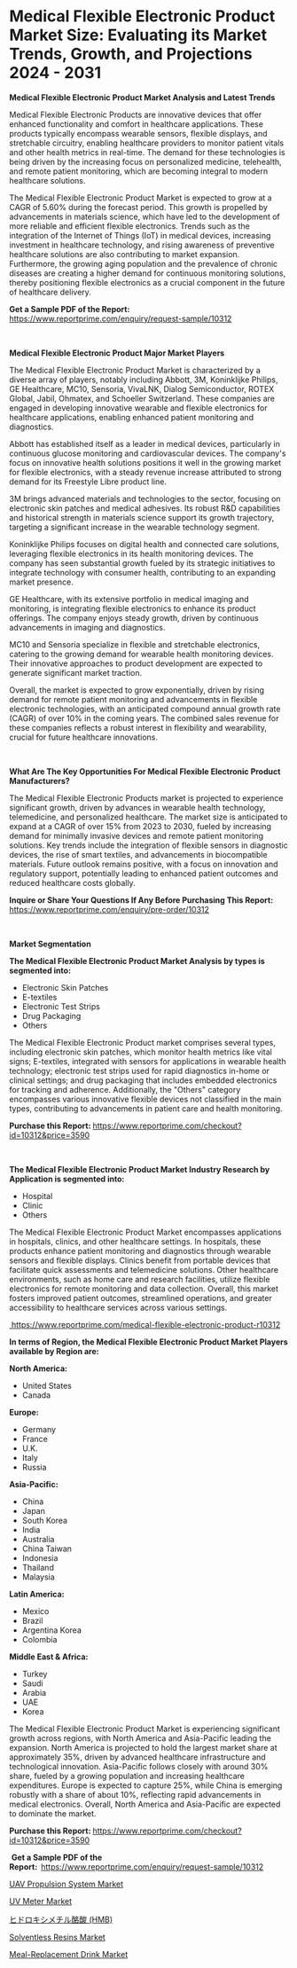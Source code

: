 <p><h1>Medical Flexible Electronic Product Market Size: Evaluating its Market Trends, Growth, and Projections 2024 - 2031</h1></p><p><strong>Medical Flexible Electronic Product Market Analysis and Latest Trends</strong></p>
<p><p>Medical Flexible Electronic Products are innovative devices that offer enhanced functionality and comfort in healthcare applications. These products typically encompass wearable sensors, flexible displays, and stretchable circuitry, enabling healthcare providers to monitor patient vitals and other health metrics in real-time. The demand for these technologies is being driven by the increasing focus on personalized medicine, telehealth, and remote patient monitoring, which are becoming integral to modern healthcare solutions.</p><p>The Medical Flexible Electronic Product Market is expected to grow at a CAGR of 5.60% during the forecast period. This growth is propelled by advancements in materials science, which have led to the development of more reliable and efficient flexible electronics. Trends such as the integration of the Internet of Things (IoT) in medical devices, increasing investment in healthcare technology, and rising awareness of preventive healthcare solutions are also contributing to market expansion. Furthermore, the growing aging population and the prevalence of chronic diseases are creating a higher demand for continuous monitoring solutions, thereby positioning flexible electronics as a crucial component in the future of healthcare delivery.</p></p>
<p><strong>Get a Sample PDF of the Report:&nbsp;</strong> <a href="https://www.reportprime.com/enquiry/request-sample/10312">https://www.reportprime.com/enquiry/request-sample/10312</a></p>
<p>&nbsp;</p>
<p><strong>Medical Flexible Electronic Product Major Market Players</strong></p>
<p><p>The Medical Flexible Electronic Product Market is characterized by a diverse array of players, notably including Abbott, 3M, Koninklijke Philips, GE Healthcare, MC10, Sensoria, VivaLNK, Dialog Semiconductor, ROTEX Global, Jabil, Ohmatex, and Schoeller Switzerland. These companies are engaged in developing innovative wearable and flexible electronics for healthcare applications, enabling enhanced patient monitoring and diagnostics.</p><p>Abbott has established itself as a leader in medical devices, particularly in continuous glucose monitoring and cardiovascular devices. The company's focus on innovative health solutions positions it well in the growing market for flexible electronics, with a steady revenue increase attributed to strong demand for its Freestyle Libre product line.</p><p>3M brings advanced materials and technologies to the sector, focusing on electronic skin patches and medical adhesives. Its robust R&D capabilities and historical strength in materials science support its growth trajectory, targeting a significant increase in the wearable technology segment.</p><p>Koninklijke Philips focuses on digital health and connected care solutions, leveraging flexible electronics in its health monitoring devices. The company has seen substantial growth fueled by its strategic initiatives to integrate technology with consumer health, contributing to an expanding market presence.</p><p>GE Healthcare, with its extensive portfolio in medical imaging and monitoring, is integrating flexible electronics to enhance its product offerings. The company enjoys steady growth, driven by continuous advancements in imaging and diagnostics.</p><p>MC10 and Sensoria specialize in flexible and stretchable electronics, catering to the growing demand for wearable health monitoring devices. Their innovative approaches to product development are expected to generate significant market traction.</p><p>Overall, the market is expected to grow exponentially, driven by rising demand for remote patient monitoring and advancements in flexible electronic technologies, with an anticipated compound annual growth rate (CAGR) of over 10% in the coming years. The combined sales revenue for these companies reflects a robust interest in flexibility and wearability, crucial for future healthcare innovations.</p></p>
<p>&nbsp;</p>
<p><strong>What Are The Key Opportunities For Medical Flexible Electronic Product Manufacturers?</strong></p>
<p><p>The Medical Flexible Electronic Products market is projected to experience significant growth, driven by advances in wearable health technology, telemedicine, and personalized healthcare. The market size is anticipated to expand at a CAGR of over 15% from 2023 to 2030, fueled by increasing demand for minimally invasive devices and remote patient monitoring solutions. Key trends include the integration of flexible sensors in diagnostic devices, the rise of smart textiles, and advancements in biocompatible materials. Future outlook remains positive, with a focus on innovation and regulatory support, potentially leading to enhanced patient outcomes and reduced healthcare costs globally.</p></p>
<p><strong>Inquire or Share Your Questions If Any Before Purchasing This Report:</strong> <a href="https://www.reportprime.com/enquiry/pre-order/10312">https://www.reportprime.com/enquiry/pre-order/10312</a></p>
<p>&nbsp;</p>
<p><strong>Market Segmentation</strong></p>
<p><strong>The Medical Flexible Electronic Product Market Analysis by types is segmented into:</strong></p>
<p><ul><li>Electronic Skin Patches</li><li>E-textiles</li><li>Electronic Test Strips</li><li>Drug Packaging</li><li>Others</li></ul></p>
<p><p>The Medical Flexible Electronic Product market comprises several types, including electronic skin patches, which monitor health metrics like vital signs; E-textiles, integrated with sensors for applications in wearable health technology; electronic test strips used for rapid diagnostics in-home or clinical settings; and drug packaging that includes embedded electronics for tracking and adherence. Additionally, the "Others" category encompasses various innovative flexible devices not classified in the main types, contributing to advancements in patient care and health monitoring.</p></p>
<p><strong>Purchase this Report:&nbsp;</strong><a href="https://www.reportprime.com/checkout?id=10312&price=3590">https://www.reportprime.com/checkout?id=10312&price=3590</a></p>
<p>&nbsp;</p>
<p><strong>The Medical Flexible Electronic Product Market Industry Research by Application is segmented into:</strong></p>
<p><ul><li>Hospital</li><li>Clinic</li><li>Others</li></ul></p>
<p><p>The Medical Flexible Electronic Product Market encompasses applications in hospitals, clinics, and other healthcare settings. In hospitals, these products enhance patient monitoring and diagnostics through wearable sensors and flexible displays. Clinics benefit from portable devices that facilitate quick assessments and telemedicine solutions. Other healthcare environments, such as home care and research facilities, utilize flexible electronics for remote monitoring and data collection. Overall, this market fosters improved patient outcomes, streamlined operations, and greater accessibility to healthcare services across various settings.</p></p>
<p><a href="https://www.reportprime.com/medical-flexible-electronic-product-r10312">&nbsp;https://www.reportprime.com/medical-flexible-electronic-product-r10312</a></p>
<p><strong>In terms of Region, the Medical Flexible Electronic Product Market Players available by Region are:</strong></p>
<p>
    <p> <strong> North America: </strong>
        <ul>
            <li>United States</li>
            <li>Canada</li>
        </ul>
        </p> 
    <p> <strong> Europe: </strong>
        <ul>
            <li>Germany</li>
            <li>France</li>
            <li>U.K.</li>
            <li>Italy</li>
            <li>Russia</li>
        </ul>
        </p> 
    <p> <strong> Asia-Pacific: </strong>
        <ul>
            <li>China</li>
            <li>Japan</li>
            <li>South Korea</li>
            <li>India</li>
            <li>Australia</li>
            <li>China Taiwan</li>
            <li>Indonesia</li>
            <li>Thailand</li>
            <li>Malaysia</li>
        </ul>
        </p> 
    <p> <strong> Latin America: </strong>
        <ul>
            <li>Mexico</li>
            <li>Brazil</li>
            <li>Argentina Korea</li>
            <li>Colombia</li>
        </ul>
        </p> 
    <p> <strong> Middle East & Africa: </strong>
        <ul>
            <li>Turkey</li>
            <li>Saudi</li>
            <li>Arabia</li>
            <li>UAE</li>
            <li>Korea</li>
        </ul>
    </p>
    </p>
<p><p>The Medical Flexible Electronic Product Market is experiencing significant growth across regions, with North America and Asia-Pacific leading the expansion. North America is projected to hold the largest market share at approximately 35%, driven by advanced healthcare infrastructure and technological innovation. Asia-Pacific follows closely with around 30% share, fueled by a growing population and increasing healthcare expenditures. Europe is expected to capture 25%, while China is emerging robustly with a share of about 10%, reflecting rapid advancements in medical electronics. Overall, North America and Asia-Pacific are expected to dominate the market.</p></p>
<p><strong>Purchase this Report: </strong><a href="https://www.reportprime.com/checkout?id=10312&price=3590">https://www.reportprime.com/checkout?id=10312&price=3590</a></p>
<p>&nbsp;<strong>Get a Sample PDF of the Report:&nbsp;&nbsp;</strong><a href="https://www.reportprime.com/enquiry/request-sample/10312">https://www.reportprime.com/enquiry/request-sample/10312</a></p>
<p><strong></strong></p>
<p><p><a href="https://www.linkedin.com/pulse/emerging-opportunities-challenges-global-uav-propulsion-system-nqpcf?trackingId=rm3%2ByzpkQuag0tz5CS2bdw%3D%3D">UAV Propulsion System Market</a></p><p><a href="https://www.linkedin.com/pulse/uv-meter-market-outlook-complete-industry-analysis-2024-2031-upczf?trackingId=dswmm9U%2BSv6z7BadXlLShw%3D%3D">UV Meter Market</a></p><p><a href="https://medium.com/@dressleredward/hydroxymethylbutyrate-hmb-market-%E3%81%AE%E3%82%B0%E3%83%AD%E3%83%BC%E3%83%90%E3%83%AB%E5%B8%82%E5%A0%B4%E6%A6%82%E8%A6%81%E3%81%AF-%E4%B8%96%E7%95%8C%E3%81%8A%E3%82%88%E3%81%B3%E4%B8%BB%E8%A6%81%E5%B8%82%E5%A0%B4%E3%81%AB%E3%81%8A%E3%81%91%E3%82%8B%E6%A5%AD%E7%95%8C%E3%81%AB%E5%BD%B1%E9%9F%BF%E3%82%92%E4%B8%8E%E3%81%88%E3%82%8B%E4%B8%BB%E8%A6%81%E3%81%AA%E3%83%88%E3%83%AC%E3%83%B3%E3%83%89%E3%81%AB%E3%81%A4%E3%81%84%E3%81%A6-%E7%8B%AC%E8%87%AA%E3%81%AE%E8%A6%96%E7%82%B9%E3%82%92%E6%8F%90%E4%BE%9B%E3%81%97%E3%81%BE%E3%81%99-6772e9c2cd35?postPublishedType=initial">ヒドロキシメチル酪酸 (HMB)</a></p><p><a href="https://issuu.com/reportprime-2/docs/solventless-resins-market-size-2030_a2a1093d48fa7c">Solventless Resins Market</a></p><p><a href="https://medium.com/@kirstencharriso/what-is-meal-replacement-drink-market-368845066fdd">Meal-Replacement Drink Market</a></p></p>